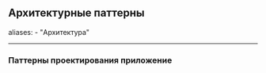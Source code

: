 ## Архитектурные паттерны 

aliases: 
	- "Архитектура"

---
### Паттерны проектирования приложение 
